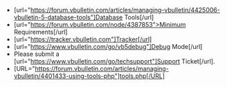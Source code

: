 - [url="https://forum.vbulletin.com/articles/managing-vbulletin/4425006-vbulletin-5-database-tools"]Database Tools[/url]
- [url="https://forum.vbulletin.com/node/4387853">Minimum Requirements[/url]
- [url="https://tracker.vbulletin.com"]Tracker[/url]
- [url="https://www.vbulletin.com/go/vb5debug"]Debug Mode[/url]
- Please submit a [url="https://www.vbulletin.com/go/techsupport"]Support Ticket[/url].
- [URL="https://forum.vbulletin.com/articles/managing-vbulletin/4401433-using-tools-php"]tools.php[/URL]